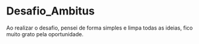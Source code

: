 # Desafio_Ambitus
Ao realizar o desafio, pensei de forma simples e limpa todas as ideias, fico muito grato pela oportunidade.